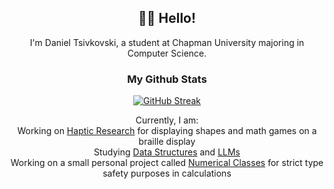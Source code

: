 <div align="center">

## 🙋‍♂️ Hello!

I'm Daniel Tsivkovski, a student at Chapman University majoring in Computer Science. 

### My Github Stats
  
<!-- [![Daniel Tsivkovski's GitHub stats](https://github-readme-stats.vercel.app/api?username=dtsivkovski&show_icons=true&theme=transparent&hide_border=true)](https://github.com/dtsivkovski) -->

[![GitHub Streak](https://streak-stats.demolab.com?user=dtsivkovski&theme=transparent&hide_border=true&fire=EB5454&stroke=EB5454&currStreakNum=EB5454&ring=EBA416&sideNums=EBA416&sideLabels=C83EEB&currStreakLabel=C83EEB&dates=919191)](https://git.io/streak-stats)
  
Currently, I am:<br/>
Working on [Haptic Research](https://github.com/dtsivkovski/HapticResearch) for displaying shapes and math games on a braille display<br/>
Studying [Data Structures](https://github.com/dtsivkovski/Data-Structures) and [LLMs](https://github.com/dtsivkovski/CPSC_298) <br/>
Working on a small personal project called [Numerical Classes](https://github.com/dtsivkovski/numerical-classes) for strict type safety purposes in calculations

</div>

